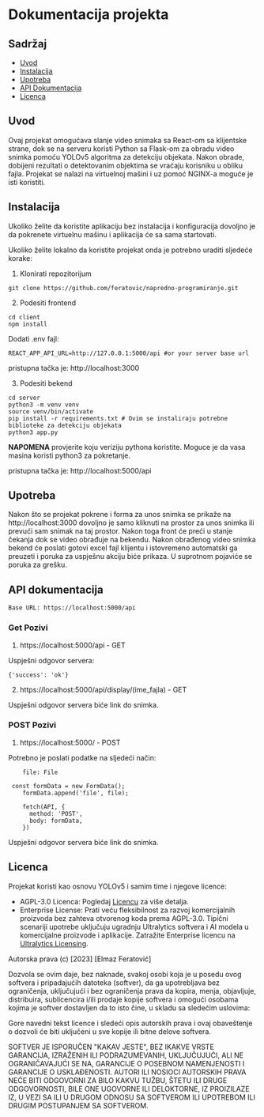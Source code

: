 # Dokumentacija projekta

## Sadržaj

- [Uvod](#uvod)
- [Instalacija](#instalacija)
- [Upotreba](#upotreba)
- [API Dokumentacija](#api-dokumentacija)
- [Licenca](#licenca)

## Uvod

Ovaj projekat omogućava slanje video snimaka sa React-om sa klijentske strane, dok se na serveru koristi Python sa Flask-om za obradu video snimka pomoću YOLOv5 algoritma za detekciju objekata. Nakon obrade, dobijeni rezultati o detektovanim objektima se vraćaju korisniku u obliku fajla. Projekat se nalazi na virtuelnoj mašini i uz pomoć NGINX-a moguće je isti koristiti.

## Instalacija

Ukoliko želite da koristite aplikaciju bez instalacija i konfiguracija dovoljno je da pokrenete virtuelnu mašinu i aplikacija će sa sama startovati.

Ukoliko želite lokalno da koristite projekat onda je potrebno uraditi sljedeće korake:

1. Klonirati repozitorijum

```
git clone https://github.com/feratovic/napredno-programiranje.git
```

2. Podesiti frontend

```
cd client
npm install
```

Dodati .env fajl:

```
REACT_APP_API_URL=http://127.0.0.1:5000/api #or your server base url
```

pristupna tačka je: http://localhost:3000

3. Podesiti bekend

```
cd server
python3 -m venv venv
source venv/bin/activate
pip install -r requirements.txt # Ovim se instaliraju potrebne biblioteke za detekciju objekata
python3 app.py
```

**NAPOMENA** provjerite koju veriziju pythona koristite. Moguce je da vasa masina koristi python3 za pokretanje.

pristupna tačka je: http://localhost:5000/api

## Upotreba

Nakon što se projekat pokrene i forma za unos snimka se prikaže na http://localhost:3000 dovoljno je samo kliknuti na prostor za unos snimka ili prevući sam snimak na taj prostor. Nakon toga front će preći u stanje čekanja dok se video obrađuje na bekendu. Nakon obrađenog video snimka bekend će poslati gotovi excel fajl klijentu i istovremeno automatski ga preuzeti i poruka za uspješnu akciju biće prikaza. U suprotnom pojaviće se poruka za grešku.

## API dokumentacija

```
Base URL: https://localhost:5000/api
```

### Get Pozivi

1. https://localhost:5000/api - GET

Uspješni odgovor servera:

```
{'success': 'ok'}
```

2. https://localhost:5000/api/display/(ime_fajla) - GET

Uspješni odgovor servera biće link do snimka.

### POST Pozivi

1. https://localhost:5000/ - POST

Potrebno je poslati podatke na sljedeći način:

```
    file: File
```

```
 const formData = new FormData();
    formData.append('file', file);

    fetch(API, {
      method: 'POST',
      body: formData,
    })
```

Uspješni odgovor servera biće link do snimka.

## Licenca

Projekat koristi kao osnovu YOLOv5 i samim time i njegove licence:

- AGPL-3.0 Licenca: Pogledaj [Licencu](https://github.com/ultralytics/yolov5/blob/master/LICENSE) za više detalja.
- Enterprise License: Prati veću fleksibilnost za razvoj komercijalnih proizvoda bez zahteva otvorenog koda prema AGPL-3.0. Tipični scenariji upotrebe uključuju ugradnju Ultralytics softvera i AI modela u komercijalne proizvode i aplikacije. Zatražite Enterprise licencu na [Ultralytics Licensing](https://ultralytics.com/license).

Autorska prava (c) [2023] [Elmaz Feratović]

Dozvola se ovim daje, bez naknade, svakoj osobi koja je u posedu ovog softvera i pripadajućih datoteka (softver), da ga upotrebljava bez ograničenja, uključujući i bez ograničenja prava da kopira, menja, objavljuje, distribuira, sublicencira i/ili prodaje kopije softvera i omogući osobama kojima je softver dostavljen da to isto čine, u skladu sa sledećim uslovima:

Gore navedni tekst licence i sledeći opis autorskih prava i ovaj obaveštenje o dozvoli će biti uključeni u sve kopije ili bitne delove softvera.

SOFTVER JE ISPORUČEN "KAKAV JESTE", BEZ IKAKVE VRSTE GARANCIJA, IZRAŽENIH ILI PODRAZUMEVANIH, UKLJUČUJUĆI, ALI NE OGRANIČAVAJUĆI SE NA, GARANCIJE O POSEBNOM NAMENJENOSTI I GARANCIJE O USKLAĐENOSTI. AUTORI ILI NOSIOCI AUTORSKIH PRAVA NEĆE BITI ODGOVORNI ZA BILO KAKVU TUŽBU, ŠTETU ILI DRUGE ODGOVORNOSTI, BILE ONE UGOVORNE ILI DELOKTORNE, IZ PROIZILAZE IZ, U VEZI SA ILI U DRUGOM ODNOSU SA SOFTVEROM ILI UPOTREBOM ILI DRUGIM POSTUPANJEM SA SOFTVEROM.
